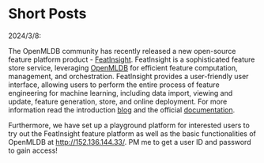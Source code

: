 # Short Posts


2024/3/8:

The OpenMLDB community has recently released a new open-source feature platform product - [FeatInsight](https://github.com/4paradigm/FeatInsight). FeatInsight is a sophisticated feature store service, leveraging [OpenMLDB](https://github.com/4paradigm/OpenMLDB) for efficient feature computation, management, and orchestration. FeatInsight provides a user-friendly user interface, allowing users to perform the entire process of feature engineering for machine learning, including data import, viewing and update, feature generation, store, and online deployment. For more information read the introduction [blog](https://openmldb.medium.com/featinsight-leveraging-openmldb-for-highly-efficient-feature-management-and-orchestration-bc01b6f2907d) and the official [documentation](https://openmldb.ai/docs/en/main/app_ecosystem/feat_insight/index.html). 

Furthermore, we have set up a playground platform for interested users to try out the FeatInsight feature platform as well as the basic functionalities of OpenMLDB at http://152.136.144.33/. PM me to get a user ID and password to gain access! 
